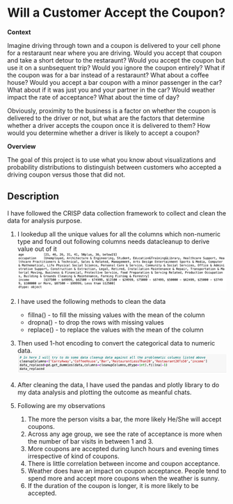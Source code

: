 # Will a Customer Accept the Coupon?

**Context**

Imagine driving through town and a coupon is delivered to your cell phone for a restaraunt near where you are driving. Would you accept that coupon and take a short detour to the restaraunt? Would you accept the coupon but use it on a sunbsequent trip? Would you ignore the coupon entirely? What if the coupon was for a bar instead of a restaraunt? What about a coffee house? Would you accept a bar coupon with a minor passenger in the car? What about if it was just you and your partner in the car? Would weather impact the rate of acceptance? What about the time of day?

Obviously, proximity to the business is a factor on whether the coupon is delivered to the driver or not, but what are the factors that determine whether a driver accepts the coupon once it is delivered to them? How would you determine whether a driver is likely to accept a coupon?

**Overview**

The goal of this project is to use what you know about visualizations and probability distributions to distinguish between customers who accepted a driving coupon versus those that did not.

## Description

I have followed the CRISP data collection framework to collect and clean the data for analysis purpose.

1. I lookedup all the unique values for all the columns which non-numeric type and found out following columns needs
     datacleanup to derive value out of it
     ![](images/unique_values.png)
     
2. I have used the following methods to clean the data
    * fillna() - to fill the missing values with the mean of the column
    * dropna() - to drop the rows with missing values
    * replace() - to replace the values with the mean of the column
   
3. Then used 1-hot encoding to convert the categorical data to numeric data.
    ![](images/clean_data.png)
4. After cleaning the data, I have used the  pandas and plotly library to do my data analysis and plotting the outcome as meanful chats.
5. Following are my observations
   1. The more the person visits a bar, the more likely He/She will accept coupons. 
   2. Across any age group, we see the rate of acceptance is more when the number of bar visits in between 1 and 3.
   3. More coupons are accepted during lunch hours and evening times irrespective of kind of coupons.
   4. There is little correlation between income and coupon acceptance.
   5. Weather does have an impact on coupon acceptance. People tend to spend more and accept more coupons when the weather is sunny.
   6. If the duration of the coupon is longer, it is more likely to be accepted.
